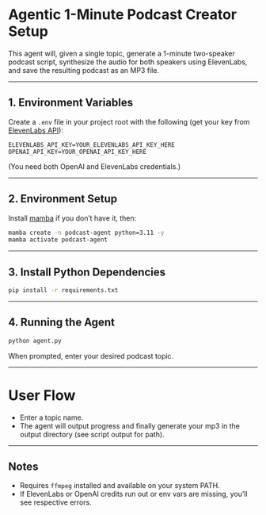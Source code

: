 # Agentic 1-Minute Podcast Creator Setup

This agent will, given a single topic, generate a 1-minute two-speaker podcast script, synthesize the audio for both speakers using ElevenLabs, and save the resulting podcast as an MP3 file.

---

## 1. Environment Variables

Create a `.env` file in your project root with the following (get your key from [ElevenLabs API](https://elevenlabs.io/app/settings/api-keys)):

```
ELEVENLABS_API_KEY=YOUR_ELEVENLABS_API_KEY_HERE
OPENAI_API_KEY=YOUR_OPENAI_API_KEY_HERE
```

(You need both OpenAI and ElevenLabs credentials.)

---

## 2. Environment Setup

Install [mamba](https://github.com/mamba-org/mamba) if you don’t have it, then:

```bash
mamba create -n podcast-agent python=3.11 -y
mamba activate podcast-agent
```

---

## 3. Install Python Dependencies

```bash
pip install -r requirements.txt
```

---

## 4. Running the Agent

```bash
python agent.py
```

When prompted, enter your desired podcast topic.

---

# User Flow

- Enter a topic name.
- The agent will output progress and finally generate your mp3 in the output directory (see script output for path).

---

## Notes

- Requires `ffmpeg` installed and available on your system PATH.
- If ElevenLabs or OpenAI credits run out or env vars are missing, you’ll see respective errors.

